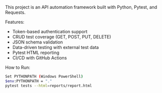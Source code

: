 This project is an API automation framework built with Python, Pytest, and Requests.

Features:

- Token-based authentication support
- CRUD test coverage (GET, POST, PUT, DELETE)
- JSON schema validation
- Data-driven testing with external test data
- Pytest HTML reporting
- CI/CD with GitHub Actions

How to Run:

```bash
Set PYTHONPATH (Windows PowerShell)
$env:PYTHONPATH = "."
pytest tests --html=reports/report.html